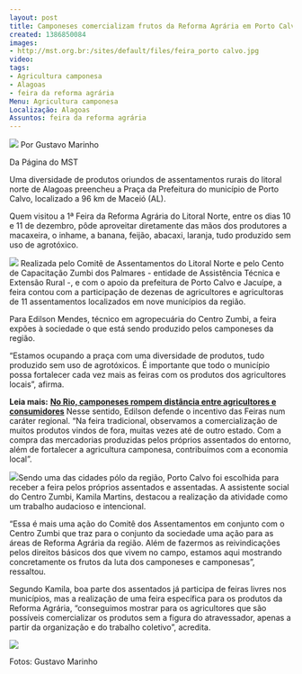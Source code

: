 ```yaml
---
layout: post
title: Camponeses comercializam frutos da Reforma Agrária em Porto Calvo
created: 1386850084
images:
- http://mst.org.br:/sites/default/files/feira_porto calvo.jpg
video: 
tags:
- Agricultura camponesa
- Alagoas
- feira da reforma agrária
Menu: Agricultura camponesa
Localização: Alagoas
Assuntos: feira da reforma agrária
---
```



![](/sites/default/files/feira_porto%20calvo.jpg)
Por Gustavo Marinho

Da Página do MST

Uma diversidade de produtos oriundos de assentamentos rurais do litoral norte de Alagoas preencheu a Praça da Prefeitura do município de Porto Calvo, localizado a 96 km de Maceió (AL). 


Quem visitou a 1ª Feira da Reforma Agrária do Litoral Norte, entre os dias 10 e 11 de dezembro, pôde aproveitar diretamente das mãos dos produtores a macaxeira, o inhame, a banana, feijão, abacaxi, laranja, tudo produzido sem uso de agrotóxico.

![](/sites/default/files/mo%C3%A7a_feira.jpg)
Realizada pelo Comitê de Assentamentos do Litoral Norte e pelo Cento de Capacitação Zumbi dos Palmares - entidade de Assistência Técnica e Extensão Rural -, e com o apoio da prefeitura de Porto Calvo e Jacuípe, a feira contou com a participação de dezenas de agricultores e agricultoras de 11 assentamentos localizados em nove municípios da região.


Para Edilson Mendes, técnico em agropecuária do Centro Zumbi, a feira expões à sociedade o que está sendo produzido pelos camponeses da região. 


“Estamos ocupando a praça com uma diversidade de produtos, tudo produzido sem uso de agrotóxicos. É importante que todo o município possa fortalecer cada vez mais as feiras com os produtos dos agricultores locais”, afirma.


**Leia mais:**
[**No Rio, camponeses rompem distância entre agricultores e consumidores**](http://www.mst.org.br/node/15541)
Nesse sentido, Edilson defende o incentivo das Feiras num caráter regional. “Na feira tradicional, observamos a comercialização de muitos produtos vindos de fora, muitas vezes até de outro estado. Com a compra das mercadorias produzidas pelos próprios assentados do entorno, além de fortalecer a agricultura camponesa, contribuímos com a economia local”.


![](/sites/default/files/mo%C3%A7o_feira.jpg)Sendo uma das cidades pólo da região, Porto Calvo foi escolhida para receber a feira pelos próprios assentados e assentadas. A assistente social do Centro Zumbi, Kamila Martins, destacou a realização da atividade como um trabalho audacioso e intencional. 


“Essa é mais uma ação do Comitê dos Assentamentos em conjunto com o Centro Zumbi que traz para o conjunto da sociedade uma ação para as áreas de Reforma Agrária da região. Além de fazermos as reivindicações pelos direitos básicos dos que vivem no campo, estamos aqui mostrando concretamente os frutos da luta dos camponeses e camponesas”, ressaltou.


Segundo Kamila, boa parte dos assentados já participa de feiras livres nos municípios, mas a realização de uma feira específica para os produtos da Reforma Agrária, “conseguimos mostrar para os agricultores que são possíveis comercializar os produtos sem a figura do atravessador, apenas a partir da organização e do trabalho coletivo”, acredita.

![](/sites/default/files/feira_porto%20calvoII.jpg)

Fotos: Gustavo Marinho
